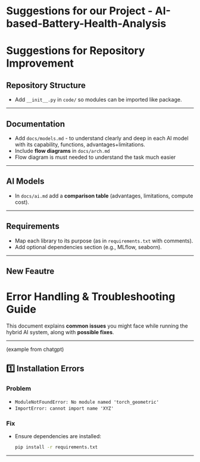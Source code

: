 # Suggestions for our Project - AI-based-Battery-Health-Analysis
# Suggestions for Repository Improvement

## Repository Structure
- Add `__init__.py` in `code/` so modules can be imported like package. 

---

## Documentation
- Add `docs/models.md` - to understand clearly and deep in each AI model with its capability, functions, advantages+limitations.  
- Include **flow diagrams** in `docs/arch.md`
- Flow diagram is must needed to understand the task much easier 
---

## AI Models
- In `docs/ai.md` add a **comparison table** (advantages, limitations, compute cost).  

---

## Requirements
- Map each library to its purpose (as in `requirements.txt` with comments).  
- Add optional dependencies section (e.g., MLflow, seaborn).  

---
## New Feautre 
# Error Handling & Troubleshooting Guide

This document explains **common issues** you might face while running the hybrid AI system, along with **possible fixes**.

---
(example from chatgpt)
## 1️⃣ Installation Errors
### Problem
- `ModuleNotFoundError: No module named 'torch_geometric'`  
- `ImportError: cannot import name 'XYZ'`

### Fix
- Ensure dependencies are installed:  
  ```bash
  pip install -r requirements.txt
---
